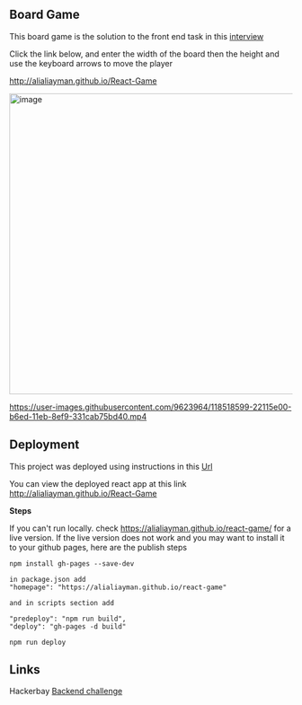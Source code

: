 ## Board Game
This board game is the solution to the front end task in this [interview](/interview.md) 

Click the link below, and enter the width of the board then the height and use the keyboard arrows to move the player

http://alialiayman.github.io/React-Game

<img width="536" alt="image" src="https://user-images.githubusercontent.com/9623964/78329696-3e792800-7537-11ea-8bc2-1527a312f5f0.png">


https://user-images.githubusercontent.com/9623964/118518599-22115e00-b6ed-11eb-8ef9-331cab75bd40.mp4



## Deployment
This project was deployed using instructions in this [Url](https://dev.to/yuribenjamin/how-to-deploy-react-app-in-github-pages-2a1f)

You can view the deployed react app at this link http://alialiayman.github.io/React-Game

**Steps**

If you can't run locally. check https://alialiayman.github.io/react-game/ for a live version. If the live version does not work and you may want to install it to your github pages, here are the publish steps

```
npm install gh-pages --save-dev

in package.json add
"homepage": "https://alialiayman.github.io/react-game"

and in scripts section add

"predeploy": "npm run build",
"deploy": "gh-pages -d build"

npm run deploy
```

## Links
Hackerbay [Backend challenge](http://GitHub.com/hackerbay/interview)



